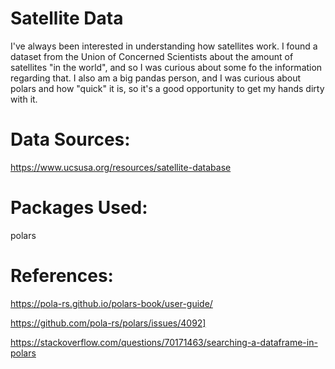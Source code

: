 # Satellite Data

I've always been interested in understanding how satellites work. I found a dataset from the Union of Concerned Scientists about the amount of satellites "in the world", and so I was curious about some fo the information regarding that. I also am a big pandas person, and I was curious about polars and how "quick" it is, so it's a good opportunity to get my hands dirty with it.

# Data Sources:

https://www.ucsusa.org/resources/satellite-database

# Packages Used:

polars

# References:

https://pola-rs.github.io/polars-book/user-guide/

https://github.com/pola-rs/polars/issues/4092]

https://stackoverflow.com/questions/70171463/searching-a-dataframe-in-polars
